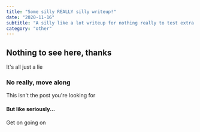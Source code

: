 ```yaml
---
title: "Some silly REALLY silly writeup!"
date: "2020-11-16"
subtitle: "A silly like a lot writeup for nothing really to test extra posts."
category: "other"
---
```


## Nothing to see here, thanks

It's all just a lie

### No really, move along

This isn't the post you're looking for

#### But like seriously...

Get on going on